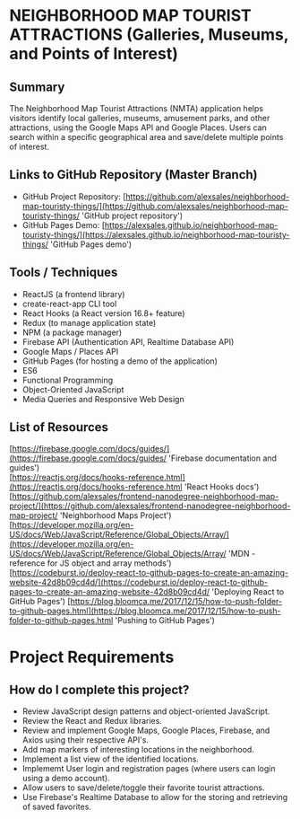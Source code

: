 # NEIGHBORHOOD MAP TOURIST ATTRACTIONS (Galleries, Museums, and Points of Interest)

## Summary

The Neighborhood Map Tourist Attractions (NMTA) application helps visitors identify local galleries, museums, amusement parks, and other attractions, using the Google Maps API and Google Places. Users can search within a specific geographical area and save/delete multiple points of interest.

## Links to GitHub Repository (Master Branch)

- GitHub Project Repository: [https://github.com/alexsales/neighborhood-map-touristy-things/](https://github.com/alexsales/neighborhood-map-touristy-things/ 'GitHub project repository')
- GitHub Pages Demo: [https://alexsales.github.io/neighborhood-map-touristy-things/](https://alexsales.github.io/neighborhood-map-touristy-things/ 'GitHub Pages demo')

## Tools / Techniques

- ReactJS (a frontend library)
- create-react-app CLI tool
- React Hooks (a React version 16.8+ feature)
- Redux (to manage application state)
- NPM (a package manager)
- Firebase API (Authentication API, Realtime Database API)
- Google Maps / Places API
- GitHub Pages (for hosting a demo of the application)
- ES6
- Functional Programming
- Object-Oriented JavaScript
- Media Queries and Responsive Web Design

## List of Resources

[https://firebase.google.com/docs/guides/](https://firebase.google.com/docs/guides/ 'Firebase documentation and guides')  
[https://reactjs.org/docs/hooks-reference.html](https://reactjs.org/docs/hooks-reference.html 'React Hooks docs')  
[https://github.com/alexsales/frontend-nanodegree-neighborhood-map-project/](https://github.com/alexsales/frontend-nanodegree-neighborhood-map-project/ 'Neighborhood Maps Project')  
[https://developer.mozilla.org/en-US/docs/Web/JavaScript/Reference/Global_Objects/Array/](https://developer.mozilla.org/en-US/docs/Web/JavaScript/Reference/Global_Objects/Array/ 'MDN - reference for JS object and array methods')  
[https://codeburst.io/deploy-react-to-github-pages-to-create-an-amazing-website-42d8b09cd4d/](https://codeburst.io/deploy-react-to-github-pages-to-create-an-amazing-website-42d8b09cd4d/ 'Deploying React to GitHub Pages')
[https://blog.bloomca.me/2017/12/15/how-to-push-folder-to-github-pages.html](https://blog.bloomca.me/2017/12/15/how-to-push-folder-to-github-pages.html 'Pushing to GitHub Pages')

# Project Requirements

## How do I complete this project?

- Review JavaScript design patterns and object-oriented JavaScript.
- Review the React and Redux libraries.
- Review and implement Google Maps, Google Places, Firebase, and Axios using their respective API's.
- Add map markers of interesting locations in the neighborhood.
- Implement a list view of the identified locations.
- Implememt User login and registration pages (where users can login using a demo account).
- Allow users to save/delete/toggle their favorite tourist attractions.
- Use Firebase's Realtime Database to allow for the storing and retrieving of saved favorites.
